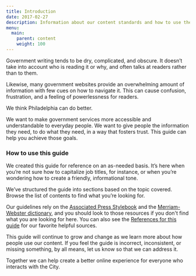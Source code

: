 ```yaml
---
title: Introduction
date: 2017-02-27
description: Information about our content standards and how to use them.
menu:
  main:
    parent: content
    weight: 100
---
```


Government writing tends to be dry, complicated, and obscure. It doesn’t take into account who is reading it or why, and often talks at readers rather than to them.

Likewise, many government websites provide an overwhelming amount of information with few cues on how to navigate it. This can cause confusion, frustration, and a feeling of powerlessness for readers.

We think Philadelphia can do better.

We want to make government services more accessible and understandable to everyday people. We want to give people the information they need, to do what they need, in a way that fosters trust. This guide can help you achieve those goals.




### How to use this guide

We created this guide for reference on an as-needed basis. It’s here when you’re not sure how to capitalize job titles, for instance, or when you’re wondering how to create a friendly, informational tone.

We’ve structured the guide into sections based on the topic covered. Browse the list of contents to find what you’re looking for.

Our guidelines rely on the [Associated Press Stylebook](https://www.apstylebook.com) and the [Merriam-Webster dictionary](https://www.merriam-webster.com/), and you should look to those resources if you don't find what you are looking for here. You can also see the [References for this guide](https://github.com/CityOfPhiladelphia/commit/3c2ae95f4ae735c9f075c2fc0b7c029a44004542) for our favorite helpful sources.

This guide will continue to grow and change as we learn more about how people use our content. If you feel the guide is incorrect, inconsistent, or missing something, by all means, let us know so that we can address it.

Together we can help create a better online experience for everyone who interacts with the City.
